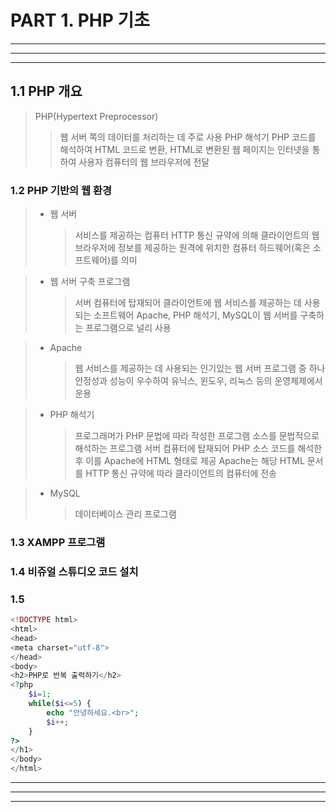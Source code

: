 # PART 1. PHP 기초
      
***  
***
***

## 1.1 PHP 개요
> PHP(Hypertext Preprocessor)
>   > 웹 서버 쪽의 데이터를 처리하는 데 주로 사용 
> PHP 해석기
>   > PHP 코드를 해석하여 HTML 코드로 변환, HTML로 변환된 웹 페이지는 인터넷을 통하여 사용자 컴퓨터의 웹 브라우저에 전달

### 1.2 PHP 기반의 웹 환경
> * 웹 서버  
>   > 서비스를 제공하는 컴퓨터
>   > HTTP 통신 규약에 의해 클라이언트의 웹 브라우저에 정보를 제공하는 원격에 위치한 컴퓨터 하드웨어(혹은 소프트웨어)를 의미

> * 웹 서버 구축 프로그램
>   > 서버 컴퓨터에 탑재되어 클라이언트에 웹 서비스를 제공하는 데 사용되는 소프트웨어
>   > Apache, PHP 해석기, MySQL이 웹 서버를 구축하는 프로그램으로 널리 사용

> * Apache
>   > 웹 서비스를 제공하는 데 사용되는 인기있는 웹 서버 프로그램 중 하나
>   > 안정성과 성능이 우수하여 유닉스, 윈도우, 리눅스 등의 운영체제에서 운용

> * PHP 해석기
>   > 프로그래머가 PHP 문법에 따라 작성한 프로그램 소스를 문법적으로 해석하는 프로그램
>   > 서버 컴퓨터에 탑재되어 PHP 소스 코드를 해석한 후 이를 Apache에 HTML 형태로 제공
>   > Apache는 해당 HTML 문서를 HTTP 통신 규약에 따라 클라이언트의 컴퓨터에 전송

> * MySQL
>   > 데이터베이스 관리 프로그램

### 1.3 XAMPP 프로그램
  
### 1.4 비쥬얼 스튜디오 코드 설치

### 1.5

```php
<!DOCTYPE html>
<html>
<head>
<meta charset="utf-8">
</head>
<body>
<h2>PHP로 반복 출력하기</h2>
<?php
	$i=1;
	while($i<=5) {
		echo "안녕하세요.<br>";
		$i++;
	}
?> 
</h1>
</body>
</html>
```

***
***
***
